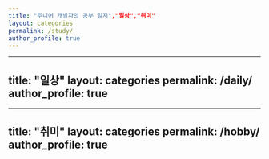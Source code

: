 ```yaml
---
title: "주니어 개발자의 공부 일지","일상","취미"
layout: categories
permalink: /study/
author_profile: true
---
```


---
title: "일상"
layout: categories
permalink: /daily/
author_profile: true
---

---
title: "취미"
layout: categories
permalink: /hobby/
author_profile: true
---
